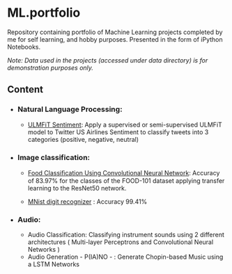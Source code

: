 # ML.portfolio

Repository containing portfolio of Machine Learning projects completed by me for self learning, and hobby purposes. Presented in the form of iPython Notebooks.

_Note: Data used in the projects (accessed under data directory) is for demonstration purposes only._

## Content

- ### Natural Language Processing:

    - [ULMFiT Sentiment](https://www.kaggle.com/crowdflower/twitter-airline-sentiment): Apply a supervised or semi-supervised ULMFiT model to Twitter US Airlines Sentiment to classify tweets into 3 categories (positive, negative, neutral)

- ### Image classification:

    - [Food Classiﬁcation Using Convolutional Neural Network](https://github.com/alexdefrutos/ML.portfolio/blob/master/FOOD_101-AlexdeFrutos.ipynb): Accuracy of 83.97% for the classes of the FOOD-101
dataset applying transfer learning to the ResNet50 network.

    - [MNist digit recognizer](https://www.kaggle.com/c/digit-recognizer/overview) : Accuracy 99.41% 


- ### Audio:

    - Audio Classification: Classifying instrument sounds using 2 different architectures ( Multi-layer Perceptrons and Convolutional Neural Networks )
    - Audio Generation - P(IA)NO - : Generate Chopin-based Music using a LSTM Networks
    
   
   
